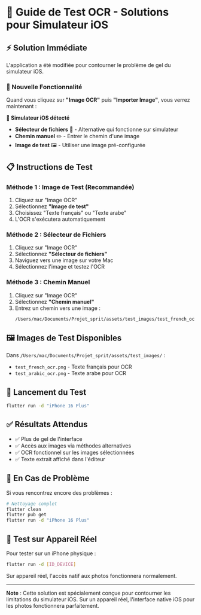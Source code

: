 # 🧪 Guide de Test OCR - Solutions pour Simulateur iOS

## ⚡ Solution Immédiate

L'application a été modifiée pour contourner le problème de gel du simulateur iOS.

### 🎯 Nouvelle Fonctionnalité

Quand vous cliquez sur **"Image OCR"** puis **"Importer Image"**, vous verrez maintenant :

**🚨 Simulateur iOS détecté**
- **Sélecteur de fichiers** 📁 - Alternative qui fonctionne sur simulateur
- **Chemin manuel** ✏️ - Entrer le chemin d'une image
- **Image de test** 🖼️ - Utiliser une image pré-configurée

## 📋 Instructions de Test

### Méthode 1 : Image de Test (Recommandée)
1. Cliquez sur "Image OCR"
2. Sélectionnez **"Image de test"**
3. Choisissez "Texte français" ou "Texte arabe"
4. L'OCR s'exécutera automatiquement

### Méthode 2 : Sélecteur de Fichiers
1. Cliquez sur "Image OCR"
2. Sélectionnez **"Sélecteur de fichiers"**
3. Naviguez vers une image sur votre Mac
4. Sélectionnez l'image et testez l'OCR

### Méthode 3 : Chemin Manuel
1. Cliquez sur "Image OCR"
2. Sélectionnez **"Chemin manuel"**
3. Entrez un chemin vers une image :
   ```
   /Users/mac/Documents/Projet_sprit/assets/test_images/test_french_ocr.png
   ```

## 🖼️ Images de Test Disponibles

Dans `/Users/mac/Documents/Projet_sprit/assets/test_images/` :
- `test_french_ocr.png` - Texte français pour OCR
- `test_arabic_ocr.png` - Texte arabe pour OCR

## 🚀 Lancement du Test

```bash
flutter run -d "iPhone 16 Plus"
```

## ✅ Résultats Attendus

- ✅ Plus de gel de l'interface
- ✅ Accès aux images via méthodes alternatives
- ✅ OCR fonctionnel sur les images sélectionnées
- ✅ Texte extrait affiché dans l'éditeur

## 🔧 En Cas de Problème

Si vous rencontrez encore des problèmes :

```bash
# Nettoyage complet
flutter clean
flutter pub get
flutter run -d "iPhone 16 Plus"
```

## 📱 Test sur Appareil Réel

Pour tester sur un iPhone physique :
```bash
flutter run -d [ID_DEVICE]
```

Sur appareil réel, l'accès natif aux photos fonctionnera normalement.

---

**Note** : Cette solution est spécialement conçue pour contourner les limitations du simulateur iOS. Sur un appareil réel, l'interface native iOS pour les photos fonctionnera parfaitement.